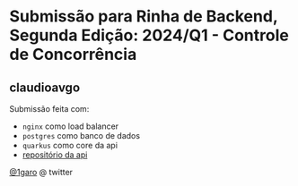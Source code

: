 # Submissão para Rinha de Backend, Segunda Edição: 2024/Q1 - Controle de Concorrência

## claudioavgo
Submissão feita com:
- `nginx` como load balancer
- `postgres` como banco de dados
- `quarkus` como core da api
- [repositório da api](https://github.com/claudioavgo/rinha-de-backend-quarkus)

[@1garo](https://twitter.com/claudioavgo) @ twitter
